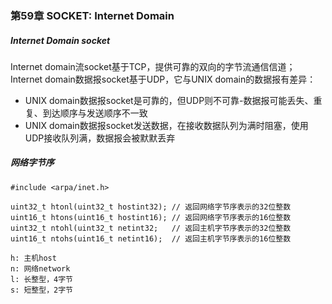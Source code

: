 ### 第59章 SOCKET: Internet Domain

##### Internet Domain socket

Internet domain流socket基于TCP，提供可靠的双向的字节流通信信道；Internet domain数据报socket基于UDP，它与UNIX domain的数据报有差异：

* UNIX domain数据报socket是可靠的，但UDP则不可靠-数据报可能丢失、重复、到达顺序与发送顺序不一致
* UNIX domain数据报socket发送数据，在接收数据队列为满时阻塞，使用UDP接收队列满，数据报会被默默丢弃

##### 网络字节序

```
#include <arpa/inet.h>

uint32_t htonl(uint32_t hostint32); // 返回网络字节序表示的32位整数
uint16_t htons(uint16_t hostint16); // 返回网络字节序表示的16位整数
uint32_t ntohl(uint32_t netint32;   // 返回主机字节序表示的32位整数
uint16_t ntohs(uint16_t netint16);  // 返回主机字节序表示的16位整数

h: 主机host
n: 网络network
l: 长整型，4字节
s: 短整型，2字节
```

